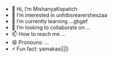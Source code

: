 - 👋 Hi, I’m MishanyaKopatich
- 👀 I’m interested in unhtbsrearersheszaa
- 🌱 I’m currently learning ...gbgef
- 💞️ I’m looking to collaborate on ...
- 📫 How to reach me ...
- 😄 Pronouns: ...
- ⚡ Fun fact: yamakasi|||)
<!---
MishanyaKopatich/MishanyaKopatich is a ✨ special ✨ repository because its `README.md` (this file) appears on your GitHub profile.
You can click the Preview link to take a look at your changes.

